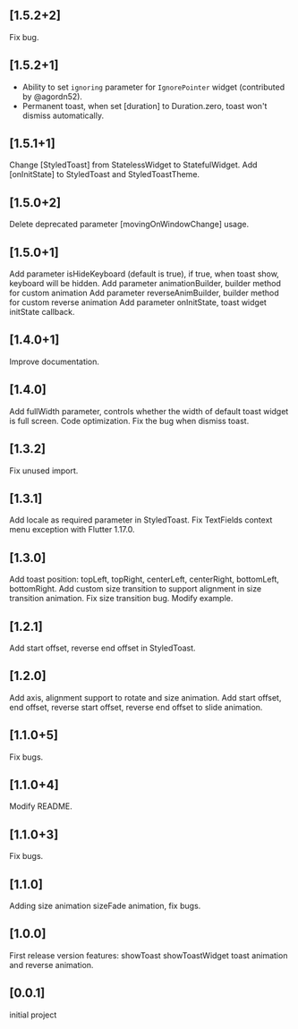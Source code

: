 ## [1.5.2+2]
Fix bug.

## [1.5.2+1]
* Ability to set `ignoring` parameter for `IgnorePointer` widget (contributed by @agordn52).
* Permanent toast, when set [duration] to Duration.zero, toast won't dismiss automatically.

## [1.5.1+1]
Change [StyledToast] from StatelessWidget to StatefulWidget.
Add [onInitState] to StyledToast and StyledToastTheme.


## [1.5.0+2]
Delete deprecated parameter [movingOnWindowChange] usage.


## [1.5.0+1]
Add parameter isHideKeyboard (default is true), if true, when toast show, keyboard will be hidden.
Add parameter animationBuilder, builder method for custom animation
Add parameter reverseAnimBuilder, builder method for custom reverse animation
Add parameter onInitState, toast widget initState callback.


## [1.4.0+1]
Improve documentation.


## [1.4.0]
Add fullWidth parameter, controls whether the width of default toast widget is full screen.
Code optimization. 
Fix the bug when dismiss toast.


## [1.3.2]
Fix unused import.


## [1.3.1]
Add locale as required parameter in StyledToast.
Fix TextFields context menu exception with Flutter 1.17.0.


## [1.3.0]
Add toast position: topLeft, topRight, centerLeft, centerRight, bottomLeft, bottomRight.
Add custom size transition to support alignment in size transition animation. Fix size transition bug. Modify example.


## [1.2.1]

Add start offset, reverse end offset in StyledToast.


## [1.2.0]

Add axis, alignment support to rotate and size animation.
Add start offset, end offset, reverse start offset, reverse end offset to slide animation.


## [1.1.0+5]

Fix bugs.


## [1.1.0+4]

Modify README.


## [1.1.0+3]

Fix bugs.


## [1.1.0]

Adding size animation sizeFade animation, fix bugs.


## [1.0.0]

First release version
features: showToast showToastWidget toast animation and reverse animation.


## [0.0.1]

initial project

